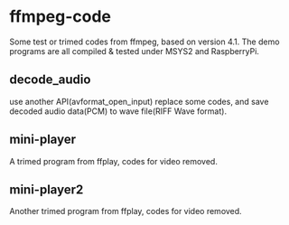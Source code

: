 ffmpeg-code
===========
Some test or trimed codes from ffmpeg, based on version 4.1. The demo programs are all compiled & tested under MSYS2 and RaspberryPi.

## decode_audio
use another API(avformat_open_input) replace some codes, and save decoded audio data(PCM) to wave file(RIFF Wave format).
## mini-player
A trimed program from ffplay, codes for video removed.
## mini-player2
Another trimed program from ffplay, codes for video removed.
